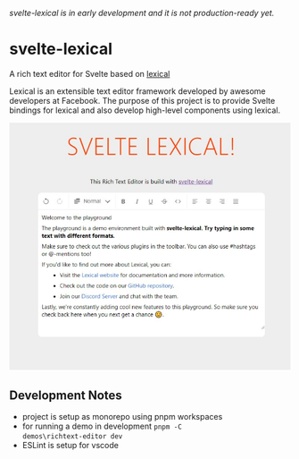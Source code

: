 *svelte-lexical is in early development and it is not production-ready yet.*

# svelte-lexical

A rich text editor for Svelte based on [lexical](https://lexical.dev/)

Lexical is an extensible text editor framework developed by awesome developers at Facebook. The purpose of this project is to provide Svelte bindings for lexical and also develop high-level components using lexical.

![Screenshot-Svelte-Lexical](docs/images/Screenshot-Svelte-Lexical.jpg)

## Development Notes
- project is setup as monorepo using pnpm workspaces
- for running a demo in development <code>pnpm -C demos\richtext-editor dev</code>
- ESLint is setup for vscode
